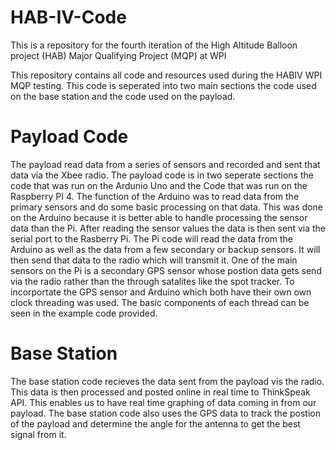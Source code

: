 # HAB-IV-Code
This is a repository for the fourth iteration of the High Altitude Balloon project (HAB) Major Qualifying Project (MQP) at WPI

This repository contains all code and resources used during the HABIV WPI MQP testing. This code is seperated into two main sections the code used on the base station and the code used on the payload.

# Payload Code
The payload read data from a series of sensors and recorded and sent that data via the Xbee radio. The payload code is in two seperate sections the code that was run on the Ardunio Uno and the Code that was run on the Raspberry PI 4. 
The function of the Arduino was to read data from the primary sensors and do some basic processing on that data. This was done on the Arduino because it is better able to handle processing the sensor data than the Pi. After reading the sensor values the data is then sent via the serial port to the Rasberry Pi. 
The Pi code will read the data from the Arduino as well as the data from a few secondary or backup sensors. It will then send that data to the radio which will transmit it. One of the main sensors on the Pi is a secondary GPS sensor whose postion data gets send via the radio rather than the through satalites like the spot tracker. To incorportate the GPS sensor and Arduino which both have their own own clock threading was used. The basic components of each thread can be seen in the example code provided. 

# Base Station
The base station code recieves the data sent from the payload vis the radio. This data is then processed and posted online in real time to ThinkSpeak API. This enables us to have real time graphing of data coming in from our payload. The base station code also uses the GPS data to track the postion of the payload and determine the angle for the antenna to get the best signal from it. 
